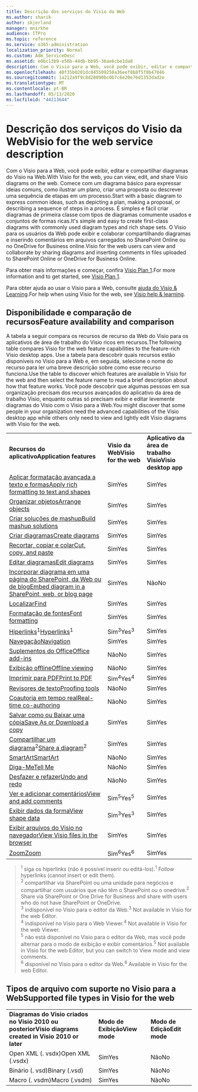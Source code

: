 ```yaml
---
title: Descrição dos serviços do Visio da Web
ms.author: sharik
author: skjerland
manager: mnirkhe
audience: ITPro
ms.topic: reference
ms.service: o365-administration
localization_priority: Normal
ms.custom: Adm_ServiceDesc
ms.assetid: e0bc13b9-e56b-44db-bb95-36ae6cbe1da8
description: Com o Visio para a Web, você pode exibir, editar e compartilhar diagramas do Visio na Web.
ms.openlocfilehash: 40f35b0201dc845509250a36eef8b8f5f8b47046
ms.sourcegitcommit: 1a212a9f9c8d28090bc0b7c6e20e76d1353dad2e
ms.translationtype: MT
ms.contentlocale: pt-BR
ms.lasthandoff: 05/13/2020
ms.locfileid: "44213644"
---
```

# <a name="visio-for-the-web-service-description"></a><span data-ttu-id="7351c-103">Descrição dos serviços do Visio da Web</span><span class="sxs-lookup"><span data-stu-id="7351c-103">Visio for the web service description</span></span>

<span data-ttu-id="7351c-104">Com o Visio para a Web, você pode exibir, editar e compartilhar diagramas do Visio na Web.</span><span class="sxs-lookup"><span data-stu-id="7351c-104">With Visio for the web, you can view, edit, and share Visio diagrams on the web.</span></span> <span data-ttu-id="7351c-105">Comece com um diagrama básico para expressar ideias comuns, como ilustrar um plano, criar uma proposta ou descrever uma sequência de etapas em um processo.</span><span class="sxs-lookup"><span data-stu-id="7351c-105">Start with a basic diagram to express common ideas, such as depicting a plan, making a proposal, or describing a sequence of steps in a process.</span></span> <span data-ttu-id="7351c-106">É simples e fácil criar diagramas de primeira classe com tipos de diagramas comumente usados e conjuntos de formas ricas.</span><span class="sxs-lookup"><span data-stu-id="7351c-106">It's simple and easy to create first-class diagrams with commonly used diagram types and rich shape sets.</span></span> <span data-ttu-id="7351c-107">O Visio para os usuários da Web pode exibir e colaborar compartilhando diagramas e inserindo comentários em arquivos carregados no SharePoint Online ou no OneDrive for Business online.</span><span class="sxs-lookup"><span data-stu-id="7351c-107">Visio for the web users can view and collaborate by sharing diagrams and inserting comments in files uploaded to SharePoint Online or OneDrive for Business Online.</span></span>
  
<span data-ttu-id="7351c-108">Para obter mais informações e começar, confira [Visio Plan 1](https://products.office.com/en-US/visio/visio-online).</span><span class="sxs-lookup"><span data-stu-id="7351c-108">For more information and to get started, see [Visio Plan 1](https://products.office.com/en-US/visio/visio-online).</span></span>
  
<span data-ttu-id="7351c-109">Para obter ajuda ao usar o Visio para a Web, consulte [ajuda do Visio & Learning](https://support.office.com/visio).</span><span class="sxs-lookup"><span data-stu-id="7351c-109">For help when using Visio for the web, see [Visio help & learning](https://support.office.com/visio).</span></span>
  
## <a name="feature-availability-and-comparison"></a><span data-ttu-id="7351c-110">Disponibilidade e comparação de recursos</span><span class="sxs-lookup"><span data-stu-id="7351c-110">Feature availability and comparison</span></span>

<span data-ttu-id="7351c-111">A tabela a seguir compara os recursos de recurso da Web do Visio para os aplicativos de área de trabalho do Visio ricos em recursos.</span><span class="sxs-lookup"><span data-stu-id="7351c-111">The following table compares Visio for the web feature capabilities to the feature-rich Visio desktop apps.</span></span> <span data-ttu-id="7351c-112">Use a tabela para descobrir quais recursos estão disponíveis no Visio para a Web e, em seguida, selecione o nome do recurso para ler uma breve descrição sobre como esse recurso funciona.</span><span class="sxs-lookup"><span data-stu-id="7351c-112">Use the table to discover which features are available in Visio for the web and then select the feature name to read a brief description about how that feature works.</span></span> <span data-ttu-id="7351c-113">Você pode descobrir que algumas pessoas em sua organização precisam dos recursos avançados do aplicativo da área de trabalho Visio, enquanto outras só precisam exibir e editar levemente diagramas do Visio com o Visio para a Web.</span><span class="sxs-lookup"><span data-stu-id="7351c-113">You might discover that some people in your organization need the advanced capabilities of the Visio desktop app while others only need to view and lightly edit Visio diagrams with Visio for the web.</span></span> 
  
||||
|:-----|:-----|:-----|
|<span data-ttu-id="7351c-114">**Recursos do aplicativo**</span><span class="sxs-lookup"><span data-stu-id="7351c-114">**Application features**</span></span> <br/> |<span data-ttu-id="7351c-115">**Visio da Web**</span><span class="sxs-lookup"><span data-stu-id="7351c-115">**Visio for the web**</span></span> <br/> |<span data-ttu-id="7351c-116">**Aplicativo da área de trabalho Visio**</span><span class="sxs-lookup"><span data-stu-id="7351c-116">**Visio desktop app**</span></span> <br/> |
|[<span data-ttu-id="7351c-117">Aplicar formatação avançada a texto e formas</span><span class="sxs-lookup"><span data-stu-id="7351c-117">Apply rich formatting to text and shapes</span></span>](visio-online.md#apply-rich-formatting-to-text-and-shapes) <br/> |<span data-ttu-id="7351c-118">Sim</span><span class="sxs-lookup"><span data-stu-id="7351c-118">Yes</span></span>  <br/> |<span data-ttu-id="7351c-119">Sim</span><span class="sxs-lookup"><span data-stu-id="7351c-119">Yes</span></span>  <br/> |
|[<span data-ttu-id="7351c-120">Organizar objetos</span><span class="sxs-lookup"><span data-stu-id="7351c-120">Arrange objects</span></span>](visio-online.md#arrange-objects) <br/> |<span data-ttu-id="7351c-121">Sim</span><span class="sxs-lookup"><span data-stu-id="7351c-121">Yes</span></span>  <br/> |<span data-ttu-id="7351c-122">Sim</span><span class="sxs-lookup"><span data-stu-id="7351c-122">Yes</span></span>  <br/> |
|[<span data-ttu-id="7351c-123">Criar soluções de mashup</span><span class="sxs-lookup"><span data-stu-id="7351c-123">Build mashup solutions</span></span>](visio-online.md#build-mashup-solutions) <br/> |<span data-ttu-id="7351c-124">Sim</span><span class="sxs-lookup"><span data-stu-id="7351c-124">Yes</span></span>  <br/> |<span data-ttu-id="7351c-125">Sim</span><span class="sxs-lookup"><span data-stu-id="7351c-125">Yes</span></span>  <br/> |
|[<span data-ttu-id="7351c-126">Criar diagramas</span><span class="sxs-lookup"><span data-stu-id="7351c-126">Create diagrams</span></span>](visio-online.md#create-diagrams) <br/> |<span data-ttu-id="7351c-127">Sim</span><span class="sxs-lookup"><span data-stu-id="7351c-127">Yes</span></span>  <br/> |<span data-ttu-id="7351c-128">Sim</span><span class="sxs-lookup"><span data-stu-id="7351c-128">Yes</span></span>  <br/> |
|[<span data-ttu-id="7351c-129">Recortar, copiar e colar</span><span class="sxs-lookup"><span data-stu-id="7351c-129">Cut, copy, and paste</span></span>](visio-online.md#cut-copy-and-paste) <br/> |<span data-ttu-id="7351c-130">Sim</span><span class="sxs-lookup"><span data-stu-id="7351c-130">Yes</span></span>  <br/> |<span data-ttu-id="7351c-131">Sim</span><span class="sxs-lookup"><span data-stu-id="7351c-131">Yes</span></span>  <br/> |
|[<span data-ttu-id="7351c-132">Editar diagramas</span><span class="sxs-lookup"><span data-stu-id="7351c-132">Edit diagrams</span></span>](visio-online.md#edit-diagrams) <br/> |<span data-ttu-id="7351c-133">Sim</span><span class="sxs-lookup"><span data-stu-id="7351c-133">Yes</span></span>  <br/> |<span data-ttu-id="7351c-134">Sim</span><span class="sxs-lookup"><span data-stu-id="7351c-134">Yes</span></span>  <br/> |
|[<span data-ttu-id="7351c-135">Incorporar diagrama em uma página do SharePoint, da Web ou de blog</span><span class="sxs-lookup"><span data-stu-id="7351c-135">Embed diagram in a SharePoint, web, or blog page</span></span>](visio-online.md#embed-diagram-in-a-sharepoint-web-or-blog-page) <br/> |<span data-ttu-id="7351c-136">Sim</span><span class="sxs-lookup"><span data-stu-id="7351c-136">Yes</span></span>  <br/> |<span data-ttu-id="7351c-137">Não</span><span class="sxs-lookup"><span data-stu-id="7351c-137">No</span></span>  <br/> |
|[<span data-ttu-id="7351c-138">Localizar</span><span class="sxs-lookup"><span data-stu-id="7351c-138">Find</span></span>](visio-online.md#find) <br/> |<span data-ttu-id="7351c-139">Sim</span><span class="sxs-lookup"><span data-stu-id="7351c-139">Yes</span></span>  <br/> |<span data-ttu-id="7351c-140">Sim</span><span class="sxs-lookup"><span data-stu-id="7351c-140">Yes</span></span>  <br/> |
|[<span data-ttu-id="7351c-141">Formatação de fontes</span><span class="sxs-lookup"><span data-stu-id="7351c-141">Font formatting</span></span>](visio-online.md#font-formatting) <br/> |<span data-ttu-id="7351c-142">Sim</span><span class="sxs-lookup"><span data-stu-id="7351c-142">Yes</span></span>  <br/> |<span data-ttu-id="7351c-143">Sim</span><span class="sxs-lookup"><span data-stu-id="7351c-143">Yes</span></span>  <br/> |
|<span data-ttu-id="7351c-144">[Hiperlinks](visio-online.md#hyperlinks)<sup>1</sup></span><span class="sxs-lookup"><span data-stu-id="7351c-144">[Hyperlinks](visio-online.md#hyperlinks)<sup>1</sup></span></span> <br/> |<span data-ttu-id="7351c-145">Sim<sup>3</sup></span><span class="sxs-lookup"><span data-stu-id="7351c-145">Yes<sup>3</sup></span></span> <br/> |<span data-ttu-id="7351c-146">Sim</span><span class="sxs-lookup"><span data-stu-id="7351c-146">Yes</span></span>  <br/> |
|[<span data-ttu-id="7351c-147">Navegação</span><span class="sxs-lookup"><span data-stu-id="7351c-147">Navigation</span></span>](visio-online.md#navigation) <br/> |<span data-ttu-id="7351c-148">Sim</span><span class="sxs-lookup"><span data-stu-id="7351c-148">Yes</span></span>  <br/> |<span data-ttu-id="7351c-149">Sim</span><span class="sxs-lookup"><span data-stu-id="7351c-149">Yes</span></span>  <br/> |
|[<span data-ttu-id="7351c-150">Suplementos do Office</span><span class="sxs-lookup"><span data-stu-id="7351c-150">Office add-ins</span></span>](visio-online.md#office-add-ins) <br/> |<span data-ttu-id="7351c-151">Não</span><span class="sxs-lookup"><span data-stu-id="7351c-151">No</span></span>  <br/> |<span data-ttu-id="7351c-152">Sim</span><span class="sxs-lookup"><span data-stu-id="7351c-152">Yes</span></span>  <br/> |
|[<span data-ttu-id="7351c-153">Exibição offline</span><span class="sxs-lookup"><span data-stu-id="7351c-153">Offline viewing</span></span>](visio-online.md#offline-viewing) <br/> |<span data-ttu-id="7351c-154">Não</span><span class="sxs-lookup"><span data-stu-id="7351c-154">No</span></span>  <br/> |<span data-ttu-id="7351c-155">Sim</span><span class="sxs-lookup"><span data-stu-id="7351c-155">Yes</span></span>  <br/> |
|[<span data-ttu-id="7351c-156">Imprimir para PDF</span><span class="sxs-lookup"><span data-stu-id="7351c-156">Print to PDF</span></span>](visio-online.md#print-to-pdf) <br/> |<span data-ttu-id="7351c-157">Sim<sup>4</sup></span><span class="sxs-lookup"><span data-stu-id="7351c-157">Yes<sup>4</sup></span></span> <br/> |<span data-ttu-id="7351c-158">Sim</span><span class="sxs-lookup"><span data-stu-id="7351c-158">Yes</span></span>  <br/> |
|[<span data-ttu-id="7351c-159">Revisores de texto</span><span class="sxs-lookup"><span data-stu-id="7351c-159">Proofing tools</span></span>](visio-online.md#proofing-tools) <br/> |<span data-ttu-id="7351c-160">Não</span><span class="sxs-lookup"><span data-stu-id="7351c-160">No</span></span>  <br/> |<span data-ttu-id="7351c-161">Sim</span><span class="sxs-lookup"><span data-stu-id="7351c-161">Yes</span></span>  <br/> |
|[<span data-ttu-id="7351c-162">Coautoria em tempo real</span><span class="sxs-lookup"><span data-stu-id="7351c-162">Real-time co-authoring</span></span>](visio-online.md#real-time-co-authoring) <br/> |<span data-ttu-id="7351c-163">Não</span><span class="sxs-lookup"><span data-stu-id="7351c-163">No</span></span>  <br/> |<span data-ttu-id="7351c-164">Sim</span><span class="sxs-lookup"><span data-stu-id="7351c-164">Yes</span></span>  <br/> |
|[<span data-ttu-id="7351c-165">Salvar como ou Baixar uma cópia</span><span class="sxs-lookup"><span data-stu-id="7351c-165">Save As or Download a copy</span></span>](visio-online.md#save-as-or-download-a-copy) <br/> |<span data-ttu-id="7351c-166">Sim</span><span class="sxs-lookup"><span data-stu-id="7351c-166">Yes</span></span>  <br/> |<span data-ttu-id="7351c-167">Sim</span><span class="sxs-lookup"><span data-stu-id="7351c-167">Yes</span></span>  <br/> |
|<span data-ttu-id="7351c-168">[Compartilhar um diagrama](visio-online.md#share-a-diagram)<sup>2</sup></span><span class="sxs-lookup"><span data-stu-id="7351c-168">[Share a diagram](visio-online.md#share-a-diagram)<sup>2</sup></span></span> <br/> |<span data-ttu-id="7351c-169">Sim</span><span class="sxs-lookup"><span data-stu-id="7351c-169">Yes</span></span>  <br/> |<span data-ttu-id="7351c-170">Sim</span><span class="sxs-lookup"><span data-stu-id="7351c-170">Yes</span></span>  <br/> |
|[<span data-ttu-id="7351c-171">SmartArt</span><span class="sxs-lookup"><span data-stu-id="7351c-171">SmartArt</span></span>](visio-online.md#smartart) <br/> |<span data-ttu-id="7351c-172">Não</span><span class="sxs-lookup"><span data-stu-id="7351c-172">No</span></span>  <br/> |<span data-ttu-id="7351c-173">Sim</span><span class="sxs-lookup"><span data-stu-id="7351c-173">Yes</span></span>  <br/> |
|[<span data-ttu-id="7351c-174">Diga-Me</span><span class="sxs-lookup"><span data-stu-id="7351c-174">Tell Me</span></span>](visio-online.md#tell-me) <br/> |<span data-ttu-id="7351c-175">Não</span><span class="sxs-lookup"><span data-stu-id="7351c-175">No</span></span>  <br/> |<span data-ttu-id="7351c-176">Sim</span><span class="sxs-lookup"><span data-stu-id="7351c-176">Yes</span></span>  <br/> |
|[<span data-ttu-id="7351c-177">Desfazer e refazer</span><span class="sxs-lookup"><span data-stu-id="7351c-177">Undo and redo</span></span>](visio-online.md#undo-and-redo) <br/> |<span data-ttu-id="7351c-178">Não</span><span class="sxs-lookup"><span data-stu-id="7351c-178">No</span></span>  <br/> |<span data-ttu-id="7351c-179">Sim</span><span class="sxs-lookup"><span data-stu-id="7351c-179">Yes</span></span>  <br/> |
|[<span data-ttu-id="7351c-180">Ver e adicionar comentários</span><span class="sxs-lookup"><span data-stu-id="7351c-180">View and add comments</span></span>](visio-online.md#view-and-add-comments) <br/> |<span data-ttu-id="7351c-181">Sim<sup>5</sup></span><span class="sxs-lookup"><span data-stu-id="7351c-181">Yes<sup>5</sup></span></span> <br/> |<span data-ttu-id="7351c-182">Sim</span><span class="sxs-lookup"><span data-stu-id="7351c-182">Yes</span></span>  <br/> |
|[<span data-ttu-id="7351c-183">Exibir dados da forma</span><span class="sxs-lookup"><span data-stu-id="7351c-183">View shape data</span></span>](visio-online.md#view-shape-data) <br/> |<span data-ttu-id="7351c-184">Sim<sup>3</sup></span><span class="sxs-lookup"><span data-stu-id="7351c-184">Yes<sup>3</sup></span></span> <br/> |<span data-ttu-id="7351c-185">Sim</span><span class="sxs-lookup"><span data-stu-id="7351c-185">Yes</span></span>  <br/> |
|[<span data-ttu-id="7351c-186">Exibir arquivos do Visio no navegador</span><span class="sxs-lookup"><span data-stu-id="7351c-186">View Visio files in the browser</span></span>](visio-online.md#view-visio-files-in-the-browser) <br/> |<span data-ttu-id="7351c-187">Sim</span><span class="sxs-lookup"><span data-stu-id="7351c-187">Yes</span></span>  <br/> |<span data-ttu-id="7351c-188">Sim</span><span class="sxs-lookup"><span data-stu-id="7351c-188">Yes</span></span>  <br/> |
|[<span data-ttu-id="7351c-189">Zoom</span><span class="sxs-lookup"><span data-stu-id="7351c-189">Zoom</span></span>](visio-online.md#zoom) <br/> |<span data-ttu-id="7351c-190">Sim<sup>6</sup></span><span class="sxs-lookup"><span data-stu-id="7351c-190">Yes<sup>6</sup></span></span> <br/> |<span data-ttu-id="7351c-191">Sim</span><span class="sxs-lookup"><span data-stu-id="7351c-191">Yes</span></span>  <br/> |
   
> <span data-ttu-id="7351c-192"><sup>1</sup> siga os hiperlinks (não é possível inserir ou editá-los).</span><span class="sxs-lookup"><span data-stu-id="7351c-192"><sup>1</sup> Follow hyperlinks (cannot insert or edit them).</span></span> 
<br/><span data-ttu-id="7351c-193"><sup>2</sup> compartilhar via SharePoint ou uma unidade para negócios e compartilhar com usuários que não têm o SharePoint ou o onedrive.</span><span class="sxs-lookup"><span data-stu-id="7351c-193"><sup>2</sup> Share via SharePoint or One Drive for Business and share with users who do not have SharePoint or OneDrive.</span></span> 
<br/> <span data-ttu-id="7351c-194"><sup>3</sup> indisponível no Visio para o editor da Web.</span><span class="sxs-lookup"><span data-stu-id="7351c-194"><sup>3</sup> Not available in Visio for the web Editor.</span></span>
<br/><span data-ttu-id="7351c-195"><sup>4</sup> indisponível no Visio para o Web Viewer.</span><span class="sxs-lookup"><span data-stu-id="7351c-195"><sup>4</sup> Not available in Visio for the web Viewer.</span></span> 
<br/><span data-ttu-id="7351c-196"><sup>5</sup> não está disponível no Visio para o editor da Web, mas você pode alternar para o modo de exibição e exibir comentários.</span><span class="sxs-lookup"><span data-stu-id="7351c-196"><sup>5</sup> Not available in Visio for the web Editor, but you can switch to View mode and view comments.</span></span> 
<br/><span data-ttu-id="7351c-197"><sup>6</sup> disponível no Visio para o editor da Web.</span><span class="sxs-lookup"><span data-stu-id="7351c-197"><sup>6</sup> Available in Visio for the web Editor.</span></span> 
  
## <a name="supported-file-types-in-visio-for-the-web"></a><span data-ttu-id="7351c-198">Tipos de arquivo com suporte no Visio para a Web</span><span class="sxs-lookup"><span data-stu-id="7351c-198">Supported file types in Visio for the web</span></span>

||||
|:-----|:-----|:-----|
|<span data-ttu-id="7351c-199">**Diagramas do Visio criados no Visio 2010 ou posterior**</span><span class="sxs-lookup"><span data-stu-id="7351c-199">**Visio diagrams created in Visio 2010 or later**</span></span> <br/> |<span data-ttu-id="7351c-200">**Modo de Exibição**</span><span class="sxs-lookup"><span data-stu-id="7351c-200">**View mode**</span></span> <br/> |<span data-ttu-id="7351c-201">**Modo de Edição**</span><span class="sxs-lookup"><span data-stu-id="7351c-201">**Edit mode**</span></span> <br/> |
|<span data-ttu-id="7351c-202">Open XML (. vsdx)</span><span class="sxs-lookup"><span data-stu-id="7351c-202">Open XML (.vsdx)</span></span>  <br/> |<span data-ttu-id="7351c-203">Sim</span><span class="sxs-lookup"><span data-stu-id="7351c-203">Yes</span></span>  <br/> |<span data-ttu-id="7351c-204">Não</span><span class="sxs-lookup"><span data-stu-id="7351c-204">No</span></span>  <br/> |
|<span data-ttu-id="7351c-205">Binário (. vsd)</span><span class="sxs-lookup"><span data-stu-id="7351c-205">Binary (.vsd)</span></span>  <br/> |<span data-ttu-id="7351c-206">Sim</span><span class="sxs-lookup"><span data-stu-id="7351c-206">Yes</span></span>  <br/> |<span data-ttu-id="7351c-207">Não</span><span class="sxs-lookup"><span data-stu-id="7351c-207">No</span></span>  <br/> |
|<span data-ttu-id="7351c-208">Macro (. vsdm)</span><span class="sxs-lookup"><span data-stu-id="7351c-208">Macro (.vsdm)</span></span>  <br/> |<span data-ttu-id="7351c-209">Sim</span><span class="sxs-lookup"><span data-stu-id="7351c-209">Yes</span></span>  <br/> |<span data-ttu-id="7351c-210">Não</span><span class="sxs-lookup"><span data-stu-id="7351c-210">No</span></span>  <br/> |
   

